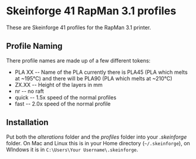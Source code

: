 Skeinforge 41 RapMan 3.1 profiles
=================================

These are Skeinforge 41 profiles for the RapMan 3.1 printer.

Profile Naming
--------------

There profile names are made up of a few different tokens:

* PLA XX -- Name of the PLA currently there is PLA45 (PLA which melts at ~195°C) and there will be PLA90 (PLA which melts at ~210°C)
* ZX.XX -- Height of the layers in mm
* nr -- no raft
* quick -- 1.5x speed of the normal profiles
* fast -- 2.0x speed of the normal profile

Installation
------------

Put both the *alterations* folder and the *profiles* folder into your *.skeinforge* folder. On Mac and Linux this is in your Home directory (`~/.skeinforge`), on WIndows it is in `C:\Users\Your Username\.skeinforge`.